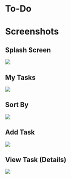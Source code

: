 # To-Do

# Screenshots
## Splash Screen
![](screenshots/0_splash_screen.jpg)

## My Tasks
![](screenshots/1_my_tasks.jpg)

## Sort By
![](screenshots/2_sort_by.jpg)

## Add Task
![](screenshots/3_add_task.jpg)

## View Task (Details)
![](screenshots/4_view_task.jpg)
